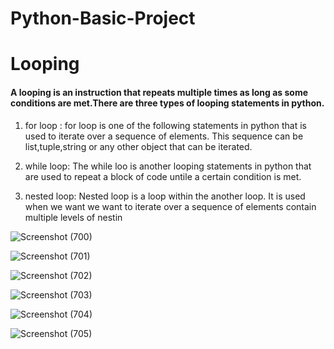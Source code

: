 # Python-Basic-Project

# Looping 
#### A looping is an instruction that repeats multiple times as long as some conditions are met.There are three types of looping statements in python.
1. for loop :
for loop is one of the following statements in python that is used to iterate over a sequence of elements. This sequence can be list,tuple,string or any other object that can be iterated.

2. while loop:
The while loo is another looping statements in python that are used to repeat a block of code untile a certain condition is met.

3. nested loop:
Nested loop is a loop within the another loop. It is used when we want we want to iterate over a sequence of elements contain multiple levels of nestin


![Screenshot (700)](https://github.com/kajol105/Python-Basic-Project/assets/55199887/290827be-3f03-4219-9d24-ef4c2c9c8ba6)

![Screenshot (701)](https://github.com/kajol105/Python-Basic-Project/assets/55199887/9249480f-d51e-4e5b-aa77-45599843b544)

![Screenshot (702)](https://github.com/kajol105/Python-Basic-Project/assets/55199887/d895c9d1-ddbf-4557-b0eb-18918484a094)

![Screenshot (703)](https://github.com/kajol105/Python-Basic-Project/assets/55199887/5a66ce59-3cd8-42d4-b8f0-8eadb2882a01)

![Screenshot (704)](https://github.com/kajol105/Python-Basic-Project/assets/55199887/cd777820-d1c2-4009-8c59-45bfc9b78e6f)

![Screenshot (705)](https://github.com/kajol105/Python-Basic-Project/assets/55199887/12b29545-cdb0-4ced-9122-8072d2da9196)



